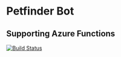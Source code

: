# Petfinder Bot

## Supporting Azure Functions

[![Build Status](https://dev.azure.com/lynnaloo/petfinder-bot/_apis/build/status/lynnaloo.petfinder-bot-functions?branchName=master)](https://dev.azure.com/lynnaloo/petfinder-bot/_build/latest?definitionId=5&branchName=master)
